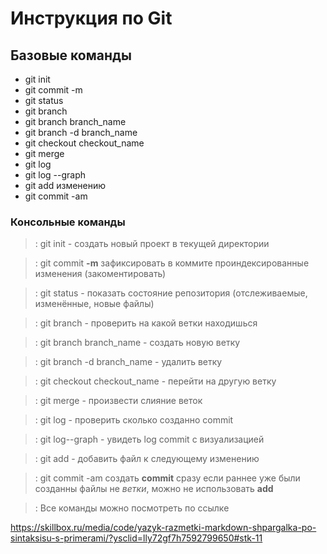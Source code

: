 # Инструкция по Git

## Базовые команды

* git init
* git commit -m
* git status
* git branch 
* git branch branch_name
* git branch -d branch_name 
* git checkout checkout_name 
* git merge 
* git log
* git log --graph
* git add изменению
* git commit -am 

### Консольные команды

>: git init - создать новый проект в текущей директории

>: git commit **-m** зафиксировать в коммите проиндексированные изменения (закоментировать)

>: git status - показать состояние репозитория (отслеживаемые, изменённые, новые файлы)

>: git branch - проверить на какой ветки находишься

>: git branch branch_name - создать новую ветку

>: git branch -d branch_name - удалить ветку

>: git checkout checkout_name - перейти на другую ветку

>: git merge - произвести слияние веток

>: git log - проверить сколько созданно commit

>: git log--graph - увидеть log commit с визуализацией

>: git add - добавить файл к следующему изменению

>: git commit -am создать **commit** сразу если раннее уже были созданны файлы не *ветки*, можно не использовать **add**

>: Все команды можно посмотреть по ссылке

<https://skillbox.ru/media/code/yazyk-razmetki-markdown-shpargalka-po-sintaksisu-s-primerami/?ysclid=lly72gf7h7592799650#stk-11>
